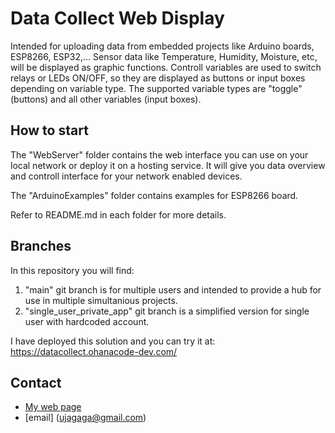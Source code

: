 # Data Collect Web Display #

Intended for uploading data from embedded projects like Arduino boards, ESP8266, ESP32,... 
Sensor data like Temperature, Humidity, Moisture, etc, will be displayed as graphic functions.
Controll variables are used to switch relays or LEDs ON/OFF, so they are displayed as buttons or input boxes depending on variable type. The supported variable types are "toggle" (buttons) and all other variables (input boxes). 

## How to start ##
The "WebServer" folder contains the web interface you can use on your local network or deploy it on a hosting service. It will give you data overview and controll interface for your network enabled devices.

The "ArduinoExamples" folder contains examples for ESP8266 board.

Refer to README.md in each folder for more details.

## Branches ##

In this repository you will find: 
1. "main" git branch is for multiple users and intended to provide a hub for use in multiple simultanious projects.
2. "single_user_private_app" git branch is a simplified version for single user with hardcoded account.

I have deployed this solution and you can try it at: https://datacollect.ohanacode-dev.com/
 
## Contact ##

* [My web page](http://www.radinaradionica.com)
* [email] (ujagaga@gmail.com)

